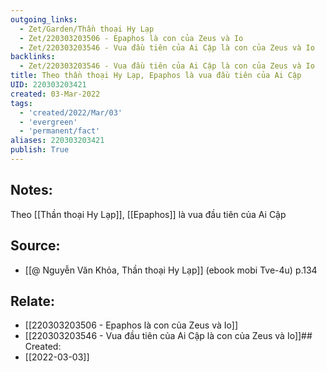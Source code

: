 ```yaml
---
outgoing_links:
  - Zet/Garden/Thần thoại Hy Lạp
  - Zet/220303203506 - Epaphos là con của Zeus và Io
  - Zet/220303203546 - Vua đầu tiên của Ai Cập là con của Zeus và Io
backlinks:
  - Zet/220303203546 - Vua đầu tiên của Ai Cập là con của Zeus và Io
title: Theo thần thoại Hy Lạp, Epaphos là vua đầu tiên của Ai Cập
UID: 220303203421
created: 03-Mar-2022
tags:
  - 'created/2022/Mar/03'
  - 'evergreen'
  - 'permanent/fact'
aliases: 220303203421
publish: True
---
```

## Notes:
Theo [[Thần thoại Hy Lạp]], [[Epaphos]] là vua đầu tiên của Ai Cập

## Source:
- [[@ Nguyễn Văn Khỏa, Thần thoại Hy Lạp]] (ebook mobi Tve-4u) p.134

## Relate:
- [[220303203506 - Epaphos là con của Zeus và Io]]
- [[220303203546 - Vua đầu tiên của Ai Cập là con của Zeus và Io]]## Created:
- [[2022-03-03]]
